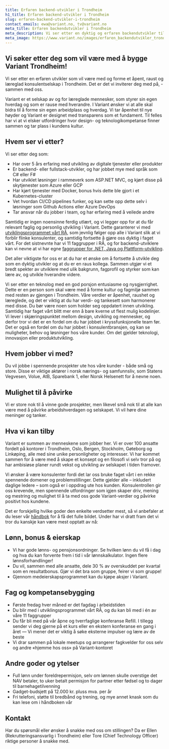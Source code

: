 ```yaml
---
title: Erfaren backend-utvikler i Trondheim
h1_title: Erfaren backend-utvikler i Trondheim
slug: erfaren-backend-utvikler-i-trondheim
contact_emails: ewa@variant.no, tv@variant.no
meta_title: Erfaren backendutvikler i Trondheim
meta_description: Vi ser etter en dyktig og erfaren backendutvikler til Variant Trondheim!
meta_image: https://www.variant.no/images/erfaren_backendutvikler_trondheim_meta.png
---
```


## Vi søker etter deg som vil være med å bygge Variant Trondheim!

Vi ser etter en erfaren utvikler som vil være med og forme et åpent, raust og læreglad konsulentselskap i Trondheim. Det er det vi inviterer deg med på, - sammen med oss.

Variant er et selskap av og for læreglade mennesker, som styrer sin egen hverdag og som er rause med hverandre. I Variant ønsker vi at alle skal bidra til å forme sin egen arbeidplass og hverdag. Vi tar åpenhet til nye høyder og Variant er designet med transparens som et fundament. Til felles har vi at vi elsker utfordringer hvor design- og teknologikompetanse finner sammen og tar plass i kundens kultur.

## Hvem ser vi etter?

Vi ser etter deg som:

- Har over 5 års erfaring med utvikling av digitale tjenester eller produkter
- Er backend- eller fullstack-utvikler, og har jobbet mye med språk som C# eller F#
- Har utviklet løsninger i rammeverk som ASP.NET MVC, og kjørt disse på skytjenester som Azure eller GCP
- Har kjørt tjenester med Docker, bonus hvis dette ble gjort i et Kubernetes-cluster
- Vet hvordan CI/CD pipelines funker, og kan sette opp dette selv i løsninger som Github Actions eller Azure DevOps
- Tar ansvar når du jobber i team, og har erfaring med å veilede andre

Samtidig er ingen noensinne ferdig utlært, og vi legger opp for at du får relevant faglig og personlig utvikling i Variant. Dette garanterer vi med [utviklingsprogrammet vårt RÅ](https://handbook.variant.no/prosesser-raa#RA), som jevnlig følger opp alle i Variant slik at vi forblir flinke konsulenter, og samtidig fortsette å gjøre oss dyktig i faget vårt. For det sistnevnte har vi 11 faggrupper i RÅ, og for backend-utviklere kan vi nevne at vi har egne [faggrupper for .NET, Java og Plattform-utvikling](https://handbook.variant.no/prosesser-raa#Faggrupper).

Det aller viktigste for oss er at du har et ønske om å fortsette å utvikle deg som en dyktig utvikler og at du er en raus kollega. Sammen utgjør vi et bredt spekter av utviklere med ulik bakgrunn, fagprofil og styrker som kan lære av, og utvikle hverandre videre.

Vi ser etter en teknolog med en god porsjon entusiasme og nysgjerrighet. Dette er en person som skal være med å forme kultur og fagmiljø sammen med resten av gjengen i Trondheim. Våre verdier er åpenhet, raushet og læreglede, og det er viktig at du har verdi- og tankesett som harmonerer med disse.
Du bør være noen som holder seg oppdatert innen utvikling. Samtidig har faget vårt blitt mer enn å bare kverne ut flest mulig kodelinjer. Vi lever i skjæringspunktet mellom design, utvikling og mennesker, og derfor tror vi det er en fordel om du har jobbet i kryssfunksjonelle team før. Det er også en fordel om du har jobbet i konsulentbransjen, og kan se muligheter, behov og løsninger hos våre kunder. Om det gjelder teknologi, innovasjon eller produktutvikling.

## Hvem jobber vi med?

Du vil jobbe i spennende prosjekter ute hos våre kunder - både små og store. Disse er viktige aktører i norsk nærings- og samfunnsliv, som Statens Vegvesen, Volue, AtB, Sparebank 1, eller Norsk Helsenett for å nevne noen.

## Mulighet til å påvirke

Vi er store nok til å vinne gode prosjekter, men likevel små nok til at alle kan være med å påvirke arbeidshverdagen og selskapet. Vi vil høre dine meninger og tanker.

## Hva vi kan tilby

Variant er summen av menneskene som jobber her. Vi er over 100 ansatte fordelt på kontorer i Trondheim, Oslo, Bergen, Stockholm, Gøteborg og Linkøping, alle med sine unike personligheter og interesser. Vi har kommet sammen for å være med å skape et konsept og en filosofi vi selv tror på og har ambisiøse planer rundt vekst og utvikling av selskapet i tiden framover.

Vi ønsker å være konsulenter fordi det lar oss bruke faget vårt i en rekke spennende domener og problemstillinger. Dette gjelder alle – inkludert daglige ledere – som også er i oppdrag ute hos kunden. Konsulentrollen gir oss krevende, men spennende utfordringer som igjen skaper driv, mening og mestring og mulighet til å ta med oss gode Variant-verdier og påvirke positivt hos kundene.

Det er forskjellig hvilke goder den enkelte verdsetter mest, så vi anbefaler at du leser vår [håndbok](https://handbook.variant.no/) for å få det fulle bildet. Under har vi dratt fram det vi tror du kanskje kan være mest opptatt av nå:

## Lønn, bonus & eierskap

- Vi har gode lønns- og pensjonsordninger. Se hvilken lønn du vil få i dag og hva du kan forvente frem i tid i vår lønnskalkulator. Ingen flere lønnsforhandlinger!
- Du vil, sammen med alle ansatte, dele 30 % av overskuddet per kvartal som en resultatbonus. Gjør vi det bra som gruppe, feirer vi som gruppe!
- Gjennom medeierskapsprogrammet kan du kjøpe aksjer i Variant.

## Fag og kompetansebygging

- Første fredag hver måned er det fagdag i arbeidstiden
- Du blir med i utviklingsprogrammet vårt RÅ, og du kan bli med i én av våre 11 faggrupper
- Du får bli med på vår åpne og tverrfaglige konferanse Refill. I tillegg sender vi deg gjerne på et kurs eller en ekstern konferanse en gang i året — Vi mener det er viktig å søke eksterne impulser og lære av de beste
- Vi drar sammen på lokale meetups og arrangerer fagkvelder for oss selv og andre «hjemme hos oss» på Variant-kontoret

## Andre goder og ytelser

- Full lønn under foreldrepermisjon, selv om lønnen skulle overstige det NAV betaler, to uker betalt permisjon for partner etter fødsel og to dager til barnehagetilvenning
- Gadget-budsjett på 12.000 kr. pluss mva. per år
- Fri telefoni, støtte til bredbånd og trening, og mye annet knask som du kan lese om i håndboken vår

## Kontakt

Har du spørsmål eller ønsker å snakke med oss om stillingen? Da er Ellen (Rekrutteringsansvarlig i Trondheim) eller Tore (Chief Technology Officer) riktige personer å snakke med.
